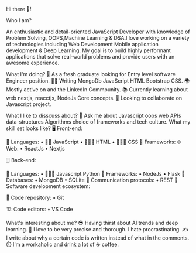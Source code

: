 Hi there 👋!

Who I am?

An enthusiastic and detail-oriented JavaScript Developer with knowledge of Problem Solving, OOPS,Machine Learning & DSA.I love working on a variety of technologies including Web Development Mobile application development & Deep Learning. My goal is to build highly performant applications that solve real-world problems and provide users with an awesome experience.

What I'm doing?
🏢 As a fresh graduate looking for Entry level software Engineer position.
👨‍💻 Writing MongoDb JavaScript HTML Bootstrap CSS.
🌍 Mostly active on  and the LinkedIn Commpunity.
📚 Currently learning about web nextjs, reacctjs, NodeJs Core concepts.
👯 Looking to collaborate on Javascript project.

What I like to disscuss about?
💬 Ask me about Javascript oops  web APIs data-structures Algorithms  choice of frameworks and tech culture.
What my skill set looks like?
🖥 Front-end:

📜 Languages: • 👨‍🔧 JavaScript • 🧚🏻‍♂️ HTML • 👨🏻‍🎨 CSS
🔬 Frameworks:
🌐 Web: • ReactJs • Nextjs

🗄️ Back-end:

📜 Languages: • 🧙🏻‍♂️ Javascript Python
🔭 Frameworks: • NodeJs • Flask
💾 Databases: • MongoDB • SQLite
🔌 Communication protocols: • REST 
🎡 Software development ecosystem:

📁 Code repository: • Git

🏗️ Code editors:  • VS Code

What's interesting about me?
😎 Having thirst about AI trends and deep learning.
🧐 I love to be very precise and thorough. I hate procrastinating.
✍️ I write about why a certain code is written instead of what in the comments.
⏱️ I'm a workaholic and drink a lot of ☕ coffee.

